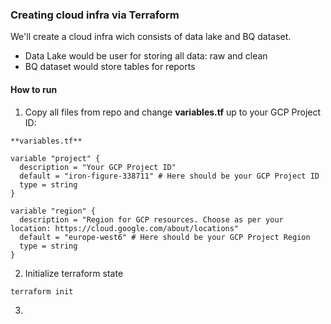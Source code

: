 ### Creating cloud infra via Terraform

We'll create a cloud infra wich consists of data lake and BQ dataset. 

- Data Lake would be user for storing all data: raw and clean
- BQ dataset would store tables for reports

#### How to run
1. Copy all files from repo and change **variables.tf** up to your GCP Project ID: 


```
**variables.tf**

variable "project" {
  description = "Your GCP Project ID"
  default = "iron-figure-338711" # Here should be your GCP Project ID
  type = string
}

variable "region" {
  description = "Region for GCP resources. Choose as per your location: https://cloud.google.com/about/locations"
  default = "europe-west6" # Here should be your GCP Project Region
  type = string
}
```
2. Initialize terraform state
```bash
terraform init
```
3. 
